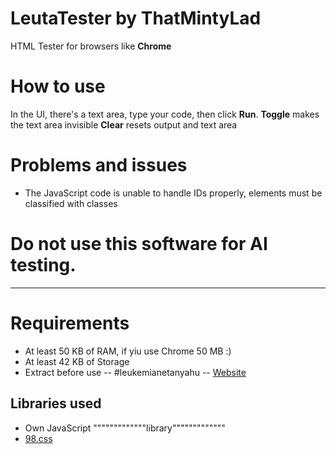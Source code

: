 # LeutaTester by ThatMintyLad
HTML Tester for browsers like **Chrome**
# How to use
In the UI, there's a text area, type your code, then click **Run**.
**Toggle** makes the text area invisible
**Clear** resets output and text area
# Problems and issues
* The JavaScript code is unable to handle IDs properly, elements must be classified with classes
# Do not use this software for AI testing.
------------------------------------------
# Requirements
* At least 50 KB of RAM, if yiu use Chrome 50 MB :)
* At least 42 KB of Storage
* Extract before use
-- #leukemianetanyahu --
[Website](https://thatmintylad243.github.io/LeutaTester-HTML/)

## Libraries used
* Own JavaScript """""""""""""library"""""""""""""
* [98.css](https://jdan.github.io/98.css/)
